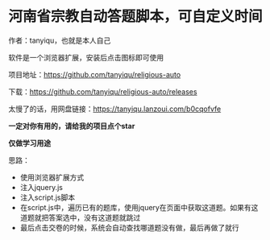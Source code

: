 # 河南省宗教自动答题脚本，可自定义时间

作者：tanyiqu，也就是本人自己

软件是一个浏览器扩展，安装后点击图标即可使用



项目地址：https://github.com/tanyiqu/religious-auto

下载：https://github.com/tanyiqu/religious-auto/releases

太慢了的话，用网盘链接：https://tanyiqu.lanzoui.com/b0cqofvfe

**一定对你有用的，请给我的项目点个star**



**仅做学习用途**

思路：

- 使用浏览器扩展方式
- 注入jquery.js
- 注入script.js脚本
- 在script.js中，遍历已有的题库，使用jquery在页面中获取这道题。如果有这道题就把答案选中，没有这道题就跳过
- 最后点击交卷的时候，系统会自动查找哪道题没有做，最后再做了就行
